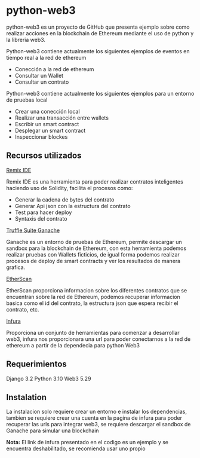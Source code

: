 # python-web3

python-web3 es un proyecto de GitHub que presenta ejemplo sobre como realizar acciones en la blockchain de Ethereum mediante el uso de python y la libreria web3.

Python-web3 contiene actualmente los siguientes ejemplos de eventos en tiempo real a la red de ethereum

- Conección a la red de ethereum
- Consultar un Wallet
- Consultar un contrato

Python-web3 contiene actualmente los siguientes ejemplos para un entorno de pruebas local

- Crear una conección local
- Realizar una transacción entre wallets
- Escribir un smart contract
- Desplegar un smart contract
- Inspeccionar blockes

## Recursos utilizados

[Remix IDE](https://remix.ethereum.org/#optimize=false&runs=200&evmVersion=null&version=soljson-v0.8.7+commit.e28d00a7.js)

Remix IDE es una herramienta para poder realizar contratos inteligentes haciendo uso de Solidity, facilita el procesos como:

- Generar la cadena de bytes del contrato
- Generar Api json con la estructura del contrato
- Test para hacer deploy
- Syntaxis del contrato

[Truffle Suite Ganache](https://trufflesuite.com/ganache/)

Ganache es un entorno de pruebas de Ethereum, permite descargar un sandbox para la blockchain de Ethereum, con esta herramienta podemos realizar pruebas con Wallets
ficticios, de igual forma podemos realizar procesos de deploy de smart contracts y ver los resultados de manera grafica.

[EtherScan](https://etherscan.io/)

EtherScan proporciona informacion sobre los diferentes contratos que se encuentran sobre la red de Ethereum, podemos recuperar informacion basica como el
id del contrato, la estructura json que espera recibir el contrato, etc.

[Infura](https://infura.io/)

Proporciona un conjunto de herramientas para comenzar a desarrollar web3, infura nos proporcionara una url para poder conectarnos a la red de ethereum a partir
de la dependecia para python Web3

## Requerimientos

Django 3.2
Python 3.10
Web3 5.29

## Instalation

La instalacion solo requiere crear un entorno e instalar los dependencias, tambien se requiere crear una cuenta en la pagina de infura para poder recuperar las urls
para integrar web3, se requiere descargar el sandbox de Ganache para simular una blockchain

**Nota:** El link de infura presentado en el codigo es un ejemplo y se encuentra deshabilitado, se recomienda usar uno propio


